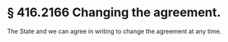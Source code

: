 # § 416.2166   Changing the agreement.

The State and we can agree in writing to change the agreement at any time.





